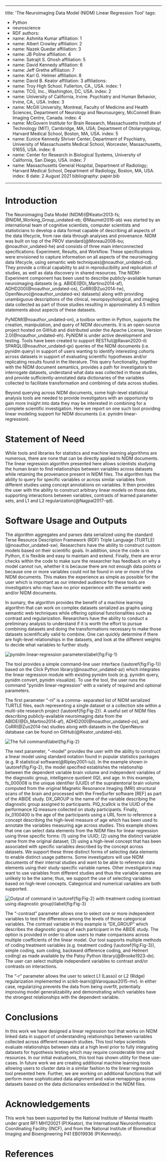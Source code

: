 
---
title: 'The Neuroimaging Data Model (NIDM) Linear Regression Tool'
tags:
  - Python
  - neuroscience
  - RDF
authors:
  - name: Ashmita Kumar
    affiliation: 1
  - name: Albert Crowley 
    affiliation: 2
  - name: Nazek Quedar 
    affiliation: 3
  - name: JB Poline 
    affiliation: 4
  - name: Satrajit S. Ghosh 
    affiliation: 5
  - name: David Kennedy
    affiliation: 6
  - name: Jeff Grethe
    affiliation: 7
  - name: Karl G. Helmer 
    affiliation: 8
  - name: David B. Keator
    affiliation: 3
affiliations:
 - name: Troy High School. Fullerton, CA., USA.
   index: 1
 - name: TCG, Inc., Washington, DC, USA.
   index: 2
 - name: University of California, Irvine. Psychiatry and Human Behavior, Irvine, CA., USA. 
   index: 3
 - name: McGill University, Montreal, Faculty of Medicine and Health Sciences, Department of Neurology and Neurosurgery, McConnell Brain Imaging Centre, Canada. 
   index: 4
 - name: McGovern Institute for Brain Research, Massachusetts Institute of Technology (MIT), Cambridge, MA, USA; Department of Otolaryngology, Harvard Medical School, Boston, MA, USA. 
   index: 5
 - name: Eunice Kennedy Shriver Center, Department of Psychiatry, University of Massachusetts Medical School, Worcester, Massachusetts, 01655, USA. 
   index: 6
 - name: Center for Research in Biological Systems, University of California, San Diego, USA. 
   index: 7
 - name: Massachusetts General Hospital, Department of Radiology; Harvard Medical School, Department of Radiology, Boston, MA, USA. 
   index: 8
date: 2 August 2021
bibliography: paper.bib
---

# Introduction

The Neuroimaging Data Model (NIDM)(@Keator2013-fs; @NIDM_Working_Group_undated-eb; @Maumet2016-ab) was started by an international team of cognitive scientists, computer scientists and statisticians to develop a data format capable of describing all aspects of the data lifecycle, from raw data through analyses and provenance. NIDM was built on top of the PROV standard(@Moreau2008-bu; @noauthor_undated-he) and consists of three main interconnected specifications: Experiment, Results, and Workflow. These specifications were envisioned to capture information on all aspects of the neuroimaging data lifecycle, using semantic web techniques(@noauthor_undated-cd). They provide a critical capability to aid in reproducibility and replication of studies, as well as data discovery in shared resources. The NIDM-Experiment component has been used to describe publicly-available human neuroimaging datasets (e.g. ABIDE(@Di_Martino2014-af), ADHD200(@noauthor_undated-os), CoRR(@Zuo2014-tw), OpenNeuro(@noauthor_undated-ex) datasets) along with providing unambiguous descriptions of the clinical, neuropsychological, and imaging data collected as part of those studies resulting in approximately 4.5 million statements about aspects of these datasets. 

PyNIDM(@noauthor_undated-on), a toolbox written in Python, supports the creation, manipulation, and query of NIDM documents. It is an open-source project hosted on GitHub and distributed under the Apache License, Version 2.0(@noauthor_undated-eh). PyNIDM is under active development and testing. Tools have been created to support RESTful(@Ravan2020-il) SPARQL(@noauthor_undated-gx) queries of the NIDM documents (i.e. pynidm query) in support of users wanting to identify interesting cohorts across datasets in support of evaluating scientific hypotheses and/or replicating results found in the literature. This query functionality, together with the NIDM document semantics, provides a path for investigators to interrogate datasets, understand what data was collected in those studies, and provide sufficiently-annotated data dictionaries of the variables collected to facilitate transformation and combining of data across studies. 

Beyond querying across NIDM documents, some high-level statistical analysis tools are needed to provide investigators with an opportunity to gain more insight into data they may be interested in combining for a complete scientific investigation. Here we report on one such tool providing linear modeling support for NIDM documents (i.e. pynidm linear-regression). 

# Statement of Need

While tools and libraries for statistics and machine learning algorithms are numerous, there are none that can be directly applied to NIDM documents. The linear regression algorithm presented here allows scientists studying the human brain to find relationships between variables across datasets while retaining the provenance present in NIDM files. The algorithm has the ability to query for specific variables or across similar variables from different studies using concept annotations on variables. It then provides the user with the ability to construct arbitrary linear models on those data, supporting interactions between variables, contrasts of learned parameter sets, and L1 and L2 regularization(@Nagpal2017-qd). 

# Software Usage and Outputs

The algorithm aggregates and parses data serialized using the standard Terse Resource Description Framework (RDF) Triple Language (TURTLE) (@noauthor_undated-sw). Researchers have the ability to construct custom models based on their scientific goals. In addition, since the code is in Python, it is flexible and easy to maintain and extend. Finally, there are error checks within the code to make sure the researcher has feedback on why a model cannot run, whether it is because there are not enough data points or because one or more variables could not be found in one or more of the NIDM documents. This makes the experience as simple as possible for the user which is important as our intended audience for these tools are investigators who may have no prior experience with the semantic web and/or NIDM documents.

In sumary, the algorithm provides the benefit of a machine learning algorithm that can work on complex datasets serialized as graphs using semantic web techniques while offering optional functionalities such as contrast and regularization. Researchers have the ability to conduct a preliminary analysis to understand if it is worth the effort to pursue combining datasets and doing the transformations necessary to make those datasets scientifically valid to combine. One can quickly determine if there are high-level relationships in the datasets, and look at the different weights to decide what variables to further study.

![pynidm linear-regression parameters\label{fig:Fig-1}](fig-1.png)

The tool provides a simple command-line user interface (\autoref{fig:Fig-1}) based on the Click Python library(@noauthor_undated-az) which integrates the linear regression module with existing pynidm tools (e.g. pynidm query, pynidm convert, pynidm visualize). To use the tool, the user runs the command "pynidm linear-regression" with a variety of required and optional parameters. 

The first parameter “-nl” is a comma- separated list of NIDM serialized TURTLE files, each representing a single dataset or a collection site within a multi-site research project (\autoref{fig:Fig-2}). A useful set of NIDM files describing publicly-available neuroimaging data from the ABIDE(@Di_Martino2014-af), ADHD200(@noauthor_undated-os), and CoRR(@Zuo2014-tw) studies along with datasets in the OpenNeuro database can be found on GitHub(@Keator_undated-eb).

![The full command\label{fig:Fig-2}](fig-2.png)

The next parameter, “-model” provides the user with the ability to construct a linear model using standard notation found in popular statistics packages (e.g. R statistical software(@Ripley2001-iu)). In the example shown in \autoref{fig:Fig-2}, the model specified establishes the relationship between the dependent variable brain volume and independent variables of the diagnostic group, intelligence quotient (IQ), and age. In this example, fs_000008 is the unique identifier (UUID) of the supratentorial brain volume computed from the original Magnetic Resonance Imaging (MRI) structural scans of the brain and processed with the FreeSurfer software [REF] as part of the ABIDE study. DX_GROUP is the name of the variable describing the diagnostic group assigned to participants. PIQ_tca9ck is the UUID of the performance IQ measure collected on study participants. Finally, ilx_0100400 is the age of the participants using a URL form to reference a concept describing the high-level measure of age which has been used to annotate the variables measuring age across studies. This example shows that one can select data elements from the NIDM files for linear regression using three specific forms: (1) using the UUID; (2) using the distinct variable name from the original dataset; (3) using a high-level concept that has been associated with specific variables described by the concept across datasets. We support these three distinct forms of selecting data elements to enable distinct usage patterns. Some investigators will use NIDM documents of their internal studies and want to be able to reference data elements using their study-specific variable names. Other investigators may want to use variables from different studies and thus the variable names are unlikely to be the same; thus, we support the use of selecting variables based on high-level concepts. Categorical and numerical variables are both supported.

![Output of command in \autoref{fig:Fig-2} with treatment coding (contrast using diagnostic group)\label{fig:Fig-3}](fig-3.png)

The “-contrast” parameter allows one to select one or more independent variables to test the difference among the levels of those categorical variables. The contrast variable in this example is “DX_GROUP” which describes the diagnostic group of each participant in the ABIDE study. The option is provided in order to allow users to make comparisons across multiple coefficients of the linear model. Our tool supports multiple methods of coding treatment variables (e.g. treatment coding (\autoref{fig:Fig-3}), simple coding, sum coding, backward difference coding, and Helmert coding) as made available by the Patsy Python library(@Brooke1923-dx). The user can select multiple independent variables to contrast and/or contrasts on interactions.

The “-r” parameter allows the user to select L1 (Lasso) or L2 (Ridge) regularization implemented in scikit-learn(@Varoquaux2015-mv). In either case, regularizing prevents the data from being overfit, potentially improving model generalizability and demonstrating which variables have the strongest relationships with the dependent variable. 

# Conclusions

In this work we have designed a linear regression tool that works on NIDM linked data in support of understanding relationships between variables collected across different research studies. This tool helps scientists evaluate relationships between data at a high level prior to fully integrating datasets for hypothesis testing which may require considerable time and resources. In our initial evaluations, this tool has shown utility for these use-cases. In future work we are creating additional machine learning tools allowing users to cluster data in a similar fashion to the linear regression tool presented here.  Further, we are working on additional functions that will perform more sophisticated data alignment and value remappings across datasets based on the data dictionaries embedded in the NIDM files.  

# Acknowledgements

This work has been supported by the National Institute of Mental Health under grant RF1 MH120021 (PI:Keator), the International Neuroinformatics Coordinating Facility (INCF), and from the National Institute of Biomedical Imaging and Bioengineering P41 EB019936 (PI:Kennedy).

# References
